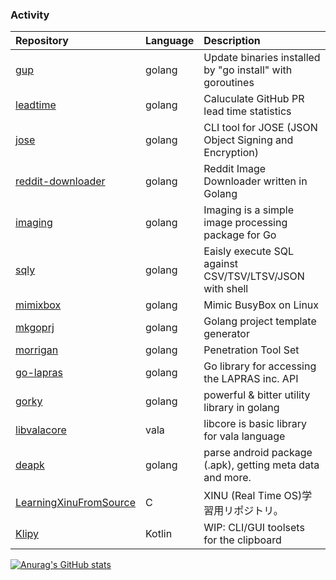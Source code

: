 ### Activity
|Repository|Language|Description|
|:--|:--|:--|
|[gup](https://github.com/nao1215/gup)|golang|Update binaries installed by "go install" with goroutines|
|[leadtime](https://github.com/nao1215/leadtime)|golang|Caluculate GitHub PR lead time statistics|
|[jose](https://github.com/nao1215/jose)|golang|CLI tool for JOSE (JSON Object Signing and Encryption)|
|[reddit-downloader](https://github.com/nao1215/reddit-downloader)|golang|Reddit Image Downloader written in Golang|
|[imaging](https://github.com/nao1215/imaging)|golang|Imaging is a simple image processing package for Go|
|[sqly](https://github.com/nao1215/sqly)|golang|Eaisly execute SQL against CSV/TSV/LTSV/JSON with shell|
|[mimixbox](https://github.com/nao1215/mimixbox)|golang|Mimic BusyBox on Linux|
|[mkgoprj](https://github.com/nao1215/mkgoprj)|golang|Golang project template generator|
|[morrigan](https://github.com/nao1215/morrigan)|golang|Penetration Tool Set|
|[go-lapras](https://github.com/nao1215/go-lapras)|golang|Go library for accessing the LAPRAS inc. API|
|[gorky](https://github.com/nao1215/gorky)|golang|powerful & bitter utility library in golang|
|[libvalacore](https://github.com/nao1215/libvalacore)|vala|libcore is basic library for vala language|
|[deapk](https://github.com/nao1215/deapk)|golang|parse android package (.apk), getting meta data and more.|
|[LearningXinuFromSource](https://github.com/nao1215/LearningXinuFromSource)|C|XINU (Real Time OS)学習用リポジトリ。|
|[Klipy](https://github.com/nao1215/Klipy)|Kotlin |WIP: CLI/GUI toolsets for the clipboard|

[![Anurag's GitHub stats](https://github-readme-stats.vercel.app/api?username=nao1215)](https://github.com/anuraghazra/github-readme-stats)

